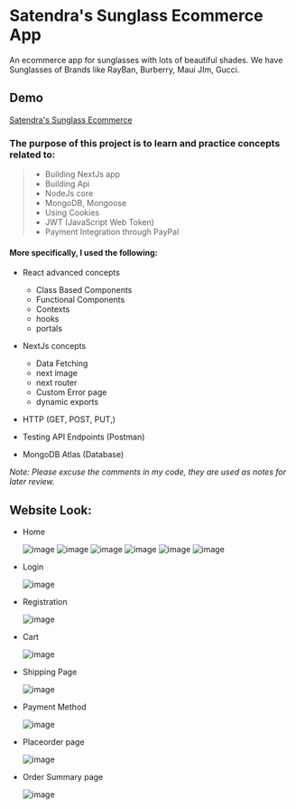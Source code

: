 # Satendra's Sunglass Ecommerce App

An ecommerce app for sunglasses with lots of beautiful shades. We have Sunglasses of Brands like RayBan, Burberry, Maui JIm, Gucci.

## Demo

[Satendra's Sunglass Ecommerce](https://satendra-sunglass-ecommerce.vercel.app/)

### The purpose of this project is to learn and practice concepts related to:

> - Building NextJs app
> - Building Api
> - NodeJs core
> - MongoDB, Mongoose
> - Using Cookies
> - JWT (JavaScript Web Token)
> - Payment Integration through PayPal

#### More specifically, I used the following:

 - React advanced concepts
    - Class Based Components
    - Functional Components
    - Contexts
    - hooks
    - portals

 - NextJs concepts
    - Data Fetching
    - next image
    - next router
    - Custom Error page
    - dynamic exports

 - HTTP (GET, POST, PUT,)
 - Testing API Endpoints (Postman)
 - MongoDB Atlas (Database)

_Note: Please excuse the comments in my code, they are used as notes for later review._

## Website Look:

- Home

   ![image](https://github.com/Satendra-EXE/ScreenSunG/blob/main/h1.png)
   ![image](https://github.com/Satendra-EXE/ScreenSunG/blob/main/ts.png)
   ![image](https://github.com/Satendra-EXE/ScreenSunG/blob/main/sal.png)
   ![image](https://github.com/Satendra-EXE/ScreenSunG/blob/main/col.png)
   ![image](https://github.com/Satendra-EXE/ScreenSunG/blob/main/col2.png)
   ![image](https://github.com/Satendra-EXE/ScreenSunG/blob/main/Footer.png)

- Login

   ![image](https://github.com/Satendra-EXE/ScreenSunG/blob/main/login.png)

- Registration

   ![image](https://github.com/Satendra-EXE/ScreenSunG/blob/main/regi.png)

- Cart

   ![image](https://github.com/Satendra-EXE/ScreenSunG/blob/main/cart.png)

- Shipping Page

   ![image](https://github.com/Satendra-EXE/ScreenSunG/blob/main/shipp.png)

- Payment Method

   ![image](https://github.com/Satendra-EXE/ScreenSunG/blob/main/payMethod.png)

- Placeorder page

   ![image](https://github.com/Satendra-EXE/ScreenSunG/blob/main/placeOrder.png)

- Order Summary page

   ![image](https://github.com/Satendra-EXE/ScreenSunG/blob/main/orderSummary.png)
